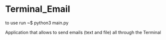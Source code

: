# Terminal_Email

to use run ~$ python3 main.py

Application that allows to send emails (text and file) all through the Terminal
